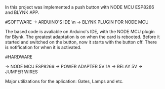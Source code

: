 In this project was implemented a push button with NODE MCU ESP8266 and BLYNK APP.

#SOFTWARE
-> ARDUINO'S IDE \n
-> BLYNK PLUGIN FOR NODE MCU

The based code is avaliable on Arduino's IDE, with the NODE MCU plugin for Blynk. The greatest adaptation is on when the card is rebooted. 
Before it started and switched on the button, now it starts with the button off. There is notification for when it is activated.

#HARDWARE 

-> NODE MCU ESP8266
-> POWER ADAPTER 5V 1A
-> RELAY 5V
-> JUMPER WIRES


Major utilizations for the aplication: Gates, Lamps and etc.
